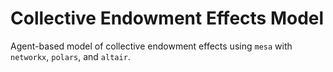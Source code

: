 # Collective Endowment Effects Model

Agent-based model of collective endowment effects using `mesa` with `networkx`, `polars`, and `altair`.